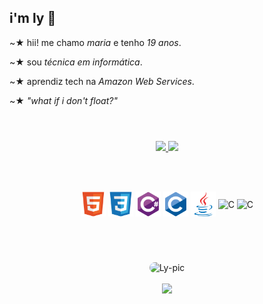 ## i'm ly 🦇

~★ hii! me chamo _maria_ e tenho _19 anos_.

~★ sou _técnica em informática_.

~★ aprendiz tech na _Amazon Web Services_.

~★ _"what if i don't float?"_

<h1></h1>
<br>

<div align="center" dir="auto">
  <a href="https://github.com/marialucio">
  <img height="165em" src="https://github-readme-stats.vercel.app/api?username=marialucio&count_private=true&theme=midnight-purple" style="max-width: 100%;">
  <img height="165em" src="https://github-readme-stats.vercel.app/api/top-langs/?username=marialucio&layout=compact&theme=midnight-purple" style="max-width: 100%;">
  </a>
  
  <br><br>
  
  <img align="center" alt="HTML" height="40" width="40" src="https://raw.githubusercontent.com/devicons/devicon/master/icons/html5/html5-original.svg">
  <img align="center" alt="CSS" height="40" width="40" src="https://raw.githubusercontent.com/devicons/devicon/master/icons/css3/css3-original.svg">
  <img align="center" alt="C#" height="40" width="40" src="https://raw.githubusercontent.com/devicons/devicon/master/icons/csharp/csharp-original.svg">
  <img align="center" alt="C" height="40" width="40" src="https://raw.githubusercontent.com/devicons/devicon/master/icons/c/c-original.svg">
  <img align="center" alt="Java" height="40" width="40" src="https://raw.githubusercontent.com/devicons/devicon/master/icons/java/java-original.svg">
  <img align="center" alt="C" height="40" width="40" src="https://cdn.jsdelivr.net/gh/devicons/devicon/icons/dot-net/dot-net-plain-wordmark.svg">
  <img align="center" alt="C" height="40" width="40" src="https://cdn.jsdelivr.net/gh/devicons/devicon/icons/git/git-original.svg">
  <br><br>
</div>

<h1></h1>

<div align="center"><br>
  <img alt="Ly-pic" height="200" style="border-radius:50px;" src="https://media.discordapp.net/attachments/777743978812145684/1102335748562227320/picasion.com_bd5e8d20d81afabd0b0a72bc19249b68.gif"><br><br>
  <a href ="mailto:marialucio.mlj@gmail.com"><img src="https://img.shields.io/badge/Gmail-D14836?style=for-the-badge&logo=gmail&logoColor=white" target="_blank"></a>
</div>

<h1></h1>
